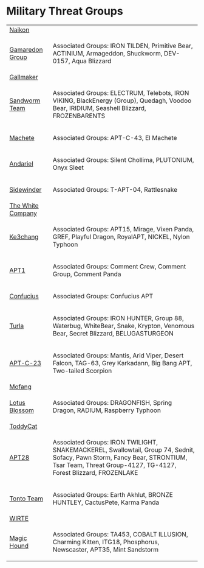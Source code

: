 # Military Threat Groups
<table>
  <tr>
    <td>
      <a href="#">Naikon</a>
    </td>
    <td>
      <p></p>
    </td>
  </tr>
  <tr>
    <td>
      <a href="https://github.com/PudgyDragon/IOCs/tree/main/All/Gamaredon%20Group">Gamaredon Group</a>
    </td>
    <td>
      <p>Associated Groups: IRON TILDEN, Primitive Bear, ACTINIUM, Armageddon, Shuckworm, DEV-0157, Aqua Blizzard</p>
    </td>
  </tr>
  <tr>
    <td>
      <a href="https://github.com/PudgyDragon/IOCs/tree/main/All/Gallmaker">Gallmaker</a>
    </td>
    <td>
      <p></p>
    </td>
  </tr>
  <tr>
    <td>
      <a href="#">Sandworm Team</a>
    </td>
    <td>
      <p>Associated Groups: ELECTRUM, Telebots, IRON VIKING, BlackEnergy (Group), Quedagh, Voodoo Bear, IRIDIUM, Seashell Blizzard, FROZENBARENTS</p>
    </td>
  </tr>
  <tr>
    <td>
      <a href="https://github.com/PudgyDragon/IOCs/tree/main/All/El%20Machete">Machete</a>
    </td>
    <td>
      <p>Associated Groups: APT-C-43, El Machete</p>
    </td>
  </tr>
  <tr>
    <td>
      <a href="#">Andariel</a>
    </td>
    <td>
      <p>Associated Groups: Silent Chollima, PLUTONIUM, Onyx Sleet</p>
    </td>
  </tr>
  <tr>
    <td>
      <a href="#">Sidewinder</a>
    </td>
    <td>
      <p>Associated Groups: T-APT-04, Rattlesnake</p>
    </td>
  </tr>
  <tr>
    <td>
      <a href="#">The White Company</a>
    </td>
    <td>
      <p></p>
    </td>
  </tr>
  <tr>
    <td>
      <a href="#">Ke3chang</a>
    </td>
    <td>
      <p>Associated Groups: APT15, Mirage, Vixen Panda, GREF, Playful Dragon, RoyalAPT, NICKEL, Nylon Typhoon</p>
    </td>
  </tr>
  <tr>
    <td>
      <a href="https://github.com/PudgyDragon/IOCs/tree/main/All/APT1">APT1</a>
    </td>
    <td>
      <p>Associated Groups: Comment Crew, Comment Group, Comment Panda</p>
    </td>
  </tr>
  <tr>
    <td>
      <a href="https://github.com/PudgyDragon/IOCs/tree/main/All/Confucius">Confucius</a>
    </td>
    <td>
      <p>Associated Groups: Confucius APT</p>
    </td>
  </tr>
  <tr>
    <td>
      <a href="https://github.com/PudgyDragon/IOCs/tree/main/All/Turla">Turla</a>
    </td>
    <td>
      <p>Associated Groups: IRON HUNTER, Group 88, Waterbug, WhiteBear, Snake, Krypton, Venomous Bear, Secret Blizzard, BELUGASTURGEON</p>
    </td>
  </tr>
  <tr>
    <td>
      <a href="#">APT-C-23</a>
    </td>
    <td>
      <p>Associated Groups: Mantis, Arid Viper, Desert Falcon, TAG-63, Grey Karkadann, Big Bang APT, Two-tailed Scorpion</p>
    </td>
  </tr>
  <tr>
    <td>
      <a href="#">Mofang</a>
    </td>
    <td>
      <p></p>
    </td>
  </tr>
  <tr>
    <td>
      <a href="#">Lotus Blossom</a>
    </td>
    <td>
      <p>Associated Groups: DRAGONFISH, Spring Dragon, RADIUM, Raspberry Typhoon</p>
    </td>
  </tr>
  <tr>
    <td>
      <a href="#">ToddyCat</a>
    </td>
    <td>
      <p></p>
    </td>
  </tr>
  <tr>
    <td>
      <a href="https://github.com/PudgyDragon/IOCs/tree/main/All/APT28">APT28</a>
    </td>
    <td>
      <p>Associated Groups: IRON TWILIGHT, SNAKEMACKEREL, Swallowtail, Group 74, Sednit, Sofacy, Pawn Storm, Fancy Bear, STRONTIUM, Tsar Team, Threat Group-4127, TG-4127, Forest Blizzard, FROZENLAKE</p>
    </td>
  </tr>
  <tr>
    <td>
      <a href="#">Tonto Team</a>
    </td>
    <td>
      <p>Associated Groups: Earth Akhlut, BRONZE HUNTLEY, CactusPete, Karma Panda</p>
    </td>
  </tr>
  <tr>
    <td>
      <a href="#">WIRTE</a>
    </td>
    <td>
      <p></p>
    </td>
  </tr>
  <tr>
    <td>
      <a href="#">Magic Hound</a>
    </td>
    <td>
      <p>Associated Groups: TA453, COBALT ILLUSION, Charming Kitten, ITG18, Phosphorus, Newscaster, APT35, Mint Sandstorm</p>
    </td>
  </tr>
</table>
